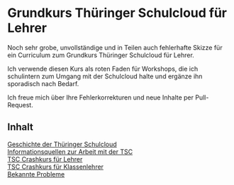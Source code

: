 # Grundkurs Thüringer Schulcloud für Lehrer
Noch sehr grobe, unvollständige und in Teilen auch fehlerhafte Skizze für ein Curriculum zum Grundkurs Thüringer Schulcloud für Lehrer. 

Ich verwende diesen Kurs als roten Faden für Workshops, die ich schulintern zum Umgang mit der Schulcloud halte und ergänze ihn sporadisch nach Bedarf.

Ich freue mich über Ihre Fehlerkorrekturen und neue Inhalte per Pull-Request.

## Inhalt

[Geschichte der Thüringer Schulcloud](https://github.com/kaback/Grundkurs-Thueringer-Schulcloud-fuer-Lehrer/tree/main/01-Geschichte-der-Thueringer-Schulcloud)  
[Informationsquellen zur Arbeit mit der TSC](https://github.com/kaback/Grundkurs-Thueringer-Schulcloud-fuer-Lehrer/tree/main/02-Informationsquellen-zur-Arbeit-mit-der-TSC)  
[TSC Crashkurs für Lehrer](https://github.com/kaback/Grundkurs-Thueringer-Schulcloud-fuer-Lehrer/tree/main/03-TSC-Crashkurs-fuer-Lehrer)  
[TSC Crashkurs für Klassenlehrer](https://github.com/kaback/Grundkurs-Thueringer-Schulcloud-fuer-Lehrer/tree/main/04-TSC-Crashkurs-fuer-Klassenlehrer)  
[Bekannte Probleme](https://github.com/kaback/Grundkurs-Thueringer-Schulcloud-fuer-Lehrer/tree/main/05-Bekannte-Probleme)
